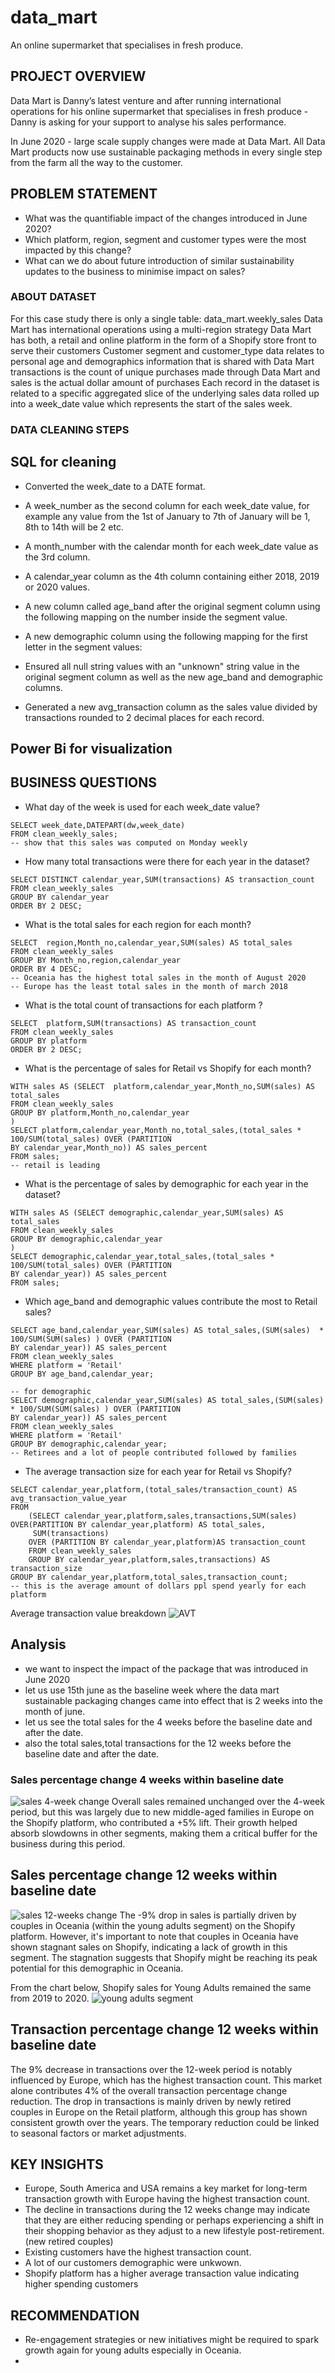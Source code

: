 # data_mart
An online supermarket that specialises in fresh produce.

## PROJECT OVERVIEW
Data Mart is Danny’s latest venture and after running international operations for his online supermarket that specialises in fresh produce - Danny is asking for your support to analyse his sales performance.

In June 2020 - large scale supply changes were made at Data Mart. All Data Mart products now use sustainable packaging methods in every single step from the farm all the way to the customer.

## PROBLEM STATEMENT
- What was the quantifiable impact of the changes introduced in June 2020?
- Which platform, region, segment and customer types were the most impacted by this change?
- What can we do about future introduction of similar sustainability updates to the business to minimise impact on sales?

### ABOUT DATASET
For this case study there is only a single table: data_mart.weekly_sales
Data Mart has international operations using a multi-region strategy
Data Mart has both, a retail and online platform in the form of a Shopify store front to serve their customers
Customer segment and customer_type data relates to personal age and demographics information that is shared with Data Mart
transactions is the count of unique purchases made through Data Mart and sales is the actual dollar amount of purchases
Each record in the dataset is related to a specific aggregated slice of the underlying sales data rolled up into a week_date value which represents the start of the sales week.

### DATA CLEANING STEPS
## SQL for cleaning
- Converted the week_date to a DATE format.
- A week_number as the second column for each week_date value, for example any value from the 1st of January to 7th of January will be 1, 8th to 14th will be 2 etc.
- A month_number with the calendar month for each week_date value as the 3rd column.
- A calendar_year column as the 4th column containing either 2018, 2019 or 2020 values.
- A new column called age_band after the original segment column using the following mapping on the number inside the segment value.
- A new demographic column using the following mapping for the first letter in the segment values:

- Ensured all null string values with an "unknown" string value in the original segment column as well as the new age_band and demographic columns.
- Generated a new avg_transaction column as the sales value divided by transactions rounded to 2 decimal places for each record.
## Power Bi for visualization

## BUSINESS QUESTIONS
- What day of the week is used for each week_date value?
```
SELECT week_date,DATEPART(dw,week_date)
FROM clean_weekly_sales;
-- show that this sales was computed on Monday weekly
```
- How many total transactions were there for each year in the dataset?
```
SELECT DISTINCT calendar_year,SUM(transactions) AS transaction_count
FROM clean_weekly_sales
GROUP BY calendar_year
ORDER BY 2 DESC;
```
- What is the total sales for each region for each month?
```
SELECT  region,Month_no,calendar_year,SUM(sales) AS total_sales
FROM clean_weekly_sales
GROUP BY Month_no,region,calendar_year
ORDER BY 4 DESC;
-- Oceania has the highest total sales in the month of August 2020
-- Europe has the least total sales in the month of march 2018
```
- What is the total count of transactions for each platform ?
```
SELECT  platform,SUM(transactions) AS transaction_count
FROM clean_weekly_sales
GROUP BY platform
ORDER BY 2 DESC;
```
- What is the percentage of sales for Retail vs Shopify for each month?
```
WITH sales AS (SELECT  platform,calendar_year,Month_no,SUM(sales) AS total_sales
FROM clean_weekly_sales
GROUP BY platform,Month_no,calendar_year
)
SELECT platform,calendar_year,Month_no,total_sales,(total_sales * 100/SUM(total_sales) OVER (PARTITION 
BY calendar_year,Month_no)) AS sales_percent
FROM sales;
-- retail is leading 
```
- What is the percentage of sales by demographic for each year in the dataset?
```
WITH sales AS (SELECT demographic,calendar_year,SUM(sales) AS total_sales
FROM clean_weekly_sales
GROUP BY demographic,calendar_year
)
SELECT demographic,calendar_year,total_sales,(total_sales * 100/SUM(total_sales) OVER (PARTITION 
BY calendar_year)) AS sales_percent
FROM sales;
```
- Which age_band and demographic values contribute the most to Retail sales?
```
SELECT age_band,calendar_year,SUM(sales) AS total_sales,(SUM(sales)  * 100/SUM(SUM(sales) ) OVER (PARTITION 
BY calendar_year)) AS sales_percent
FROM clean_weekly_sales
WHERE platform = 'Retail'
GROUP BY age_band,calendar_year;

-- for demographic
SELECT demographic,calendar_year,SUM(sales) AS total_sales,(SUM(sales)  * 100/SUM(SUM(sales) ) OVER (PARTITION 
BY calendar_year)) AS sales_percent
FROM clean_weekly_sales
WHERE platform = 'Retail'
GROUP BY demographic,calendar_year;
-- Retirees and a lot of people contributed followed by families
```
- The  average transaction size for each year for Retail vs Shopify?
```
SELECT calendar_year,platform,(total_sales/transaction_count) AS avg_transaction_value_year
FROM
	(SELECT calendar_year,platform,sales,transactions,SUM(sales) OVER(PARTITION BY calendar_year,platform) AS total_sales,
	 SUM(transactions) 
	OVER (PARTITION BY calendar_year,platform)AS transaction_count
	FROM clean_weekly_sales
	GROUP BY calendar_year,platform,sales,transactions) AS transaction_size
GROUP BY calendar_year,platform,total_sales,transaction_count;
-- this is the average amount of dollars ppl spend yearly for each platform
```
Average transaction value breakdown 
![AVT](https://github.com/Ifeoma28/data_mart/blob/a4b6f6319f2cb5d9f61e53790d890dac52d16d90/average%20transaction%20value%20breakdown.png)

## Analysis
- we want to inspect the impact of the package that was introduced in June 2020
- let us use 15th june as the baseline week where the data mart sustainable packaging changes came into effect
   that is 2 weeks into the month of june.
- let us see the total sales for the 4 weeks before the baseline date and after the date.
- also the total sales,total transactions for the 12 weeks before the baseline date and after the date.


### Sales percentage change 4 weeks within baseline date

![sales 4-week change](https://github.com/Ifeoma28/data_mart/blob/c60811719c337acc98f1b1815e9ba159bf179036/Sales%20%25%20change%20(4%20weeks).png)
Overall sales remained unchanged over the 4-week period, but this was largely due to new middle-aged families in Europe on the Shopify platform, who contributed a +5% lift.
Their growth helped absorb slowdowns in other segments, making them a critical buffer for the business during this period. 

## Sales percentage change 12 weeks within baseline date

![sales 12-weeks change](https://github.com/Ifeoma28/data_mart/blob/faee1e59a652235ec2ecc0fb28a49d5e1b450516/sales%20%25%20change%20(12%20weeks).png)
The -9% drop in sales is partially driven by couples in Oceania (within the young adults segment) on the Shopify platform. 
However, it's important to note that couples in Oceania have shown stagnant sales on Shopify, indicating a lack of growth in this segment.
The stagnation suggests that Shopify might be reaching its peak potential for this demographic in Oceania.

From the chart below, Shopify sales for Young Adults remained the same from 2019 to 2020.
![young adults segment](https://github.com/Ifeoma28/data_mart/blob/a9ae72a6419e109ed9f90023488ea7456874f014/young%20adults%20sales%20in%20Oceania.png)

## Transaction percentage change 12 weeks within baseline date
The 9% decrease in transactions over the 12-week period is notably influenced by Europe, which has the highest transaction count. This market alone contributes 4% of the overall transaction percentage change reduction.
The drop in transactions is mainly driven by newly retired couples in Europe on the Retail platform, although this group has shown consistent growth over the years. The temporary reduction could be linked to seasonal factors or market adjustments.

## KEY INSIGHTS
- Europe, South America and USA remains a key market for long-term transaction growth with Europe having the highest transaction count.
- The decline in transactions during the 12 weeks change may indicate that they are either reducing spending or perhaps experiencing a shift in their shopping behavior as they adjust to a new lifestyle post-retirement.(new retired couples)
- Existing customers have the highest transaction count.
- A lot of our customers demographic were unkwown.
- Shopify platform has a higher average transaction value indicating higher spending customers

## RECOMMENDATION
- Re-engagement strategies or new initiatives might be required to spark growth again for young adults especially in Oceania.
- 
